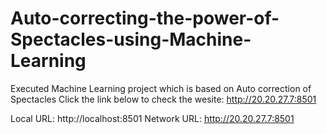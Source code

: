# Auto-correcting-the-power-of-Spectacles-using-Machine-Learning
Executed Machine Learning project which is based on Auto correction of Spectacles
Click the link below to check the wesite:
http://20.20.27.7:8501

Local URL: http://localhost:8501
Network URL: http://20.20.27.7:8501
